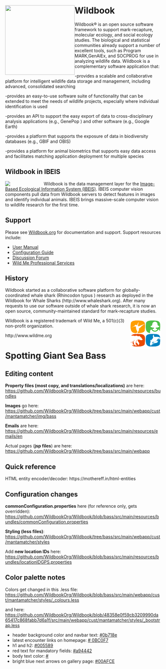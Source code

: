 
<h1><a href="http://www.ibeis.org"><img style="float: left;" align="middle" width="225px" height="225px" src="https://raw.githubusercontent.com/WildbookOrg/Wildbook/master/src/main/webapp/cust/mantamatcher/img/wildbook_logo.png"></a>Wildbook</h1>


 

Wildbook&reg; is an open source software framework to support mark-recapture, molecular ecology, and social ecology studies. The biological and statistical communities already support a number of excellent tools, such as Program MARK,GenAlEx, and SOCPROG for use in analyzing wildlife data. Wildbook is a complementary software application that:

-provides a scalable and collaborative platform for intelligent wildlife data storage and management, including advanced, consolidated searching

-provides an easy-to-use software suite of functionality that can be extended to meet the needs of wildlife projects, especially where individual identification is used

-provides an API to support the easy export of data to cross-disciplinary analysis applications (e.g., GenePop ) and other software (e.g., Google Earth)

-provides a platform that supports the exposure of data in biodiversity databases (e.g., GBIF and OBIS)

-provides a platform for animal biometrics that supports easy data access and facilitates matching application deployment for multiple species

<h2>Wildbook in IBEIS</h2>

<img width="125px" height="*" align="left" src="http://www.wildbook.org/lib/exe/fetch.php?w=200&tok=c557df&media=logo_400x4001.png" /> Wildbook is the data management layer for the <a href="http://www.ibeis.org">Image-Based Ecological Information System (IBEIS)</a>. IBEIS computer vision components pull data from Wildbook servers to detect features in images and identify individual animals. IBEIS brings massive-scale computer vision to wildlife research for the first time. 
<br />
<h2>Support</h2>

Please see <a href="http://www.wildbook.org">Wildbook.org</a> for documentation and support. Support resources include:
<ul>
<li><a href="http://www.wildbook.org/doku.php?id=documentation">User Manual</a></li>
<li><a href="http://www.wildbook.org/doku.php?id=configuration">Configuration Guide</a></li>
<li><a href="http://www.wildbook.org/forum">Discussion Forum</a></li>
<li><a href="http://www.wildme.org/services">Wild Me Professional Services</a></li>
</ul>

<h2>History</h2>
Wildbook started as a collaborative software platform for globally-coordinated whale shark (Rhincodon typus ) research as deployed in the Wildbook for Whale Sharks (http://www.whaleshark.org). After many requests to use our software outside of whale shark research, it is now an open source, community-maintained standard for mark-recapture studies.


<p><img style="float: right;" align="middle" src="src/main/webapp/images/wild-me-logo-only-100-100.png"> Wildbook is a registered trademark of Wild Me, a 501(c)(3) non-profit organization.</p> http://www.wildme.org

<h1>Spotting Giant Sea Bass</h1>

<h2>Editing content</h2>

**Property files (most copy, and translations/localizations)** are here: https://github.com/WildbookOrg/Wildbook/tree/bass/src/main/resources/bundles

**Images** go here: https://github.com/WildbookOrg/Wildbook/tree/bass/src/main/webapp/cust/mantamatcher/img/bass

**Emails** are here: https://github.com/WildbookOrg/Wildbook/tree/bass/src/main/resources/emails/en

Actual pages (**jsp files**) are here: https://github.com/WildbookOrg/Wildbook/tree/bass/src/main/webapp

<h2> Quick reference </h2>
HTML entity encoder/decoder: https://mothereff.in/html-entities

<h2>Configuration changes</h2>

**commonConfiguration.properties** here (for reference only, gets overridden): https://github.com/WildbookOrg/Wildbook/blob/bass/src/main/resources/bundles/commonConfiguration.properties

**Styling (less files)**: https://github.com/WildbookOrg/Wildbook/tree/bass/src/main/webapp/cust/mantamatcher/styles

Add **new location IDs** here: https://github.com/WildbookOrg/Wildbook/blob/bass/src/main/resources/bundles/locationIDGPS.properties

<h2>Color palette notes</h2>

Colors get changed in this .less file: https://github.com/WildbookOrg/Wildbook/blob/bass/src/main/webapp/cust/mantamatcher/styles/_colours.less

and here: https://github.com/WildbookOrg/Wildbook/blob/48358e0f59cb3209990da65417c868fabb7d6a1f/src/main/webapp/cust/mantamatcher/styles/_bootstrap.less

<ul>
 <li>header background color and navbar text: <a href="https://www.colorhexa.com/0b718e">#0b718e</a>  </li>
 <li>latest encounter links on homepage: <a href="https://www.colorhexa.com/0BC0F7"># 0BC0F7</a>  </li>
<li>h1 and h2: <a href="https://www.colorhexa.com/005589">#005589</a>  </li>
<li>red text for mandatory fields: <a href="https://www.colorhexa.com/a94442">#a94442</a>  </li>
 <li>body text color: <a href="https://www.colorhexa.com/">#</a>  </li>
<li>bright blue next arrows on gallery page: <a href="https://www.colorhexa.com/00AFCE">#00AFCE</a>  </li>
 

 </ul>
